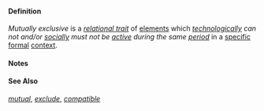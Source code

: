 #### Definition

*Mutually exclusive* is a *[relational trait](https://github.com/gcassel/Modular-Organization-Terminology/blob/master/compound-terms/relational-trait.md)* of [elements](https://github.com/gcassel/Modular-Organization-Terminology/blob/master/terms/element.md) which *[technologically](https://github.com/gcassel/Modular-Organizing-Terminology/blob/master/terms/technology.md) can not and/or [socially](https://github.com/gcassel/Modular-Organizing-Terminology/blob/master/terms/social.md) must not be [active](https://github.com/gcassel/Modular-Organization-Terminology/blob/master/terms/active.md) during the same [period](https://github.com/gcassel/Modular-Organization-Terminology/blob/master/terms/period.md)* in a [specific](https://github.com/gcassel/Modular-Organization-Terminology/blob/master/terms/specific.md) [formal](https://github.com/gcassel/Modular-Organization-Terminology/blob/master/terms/form.md) [context](https://github.com/gcassel/Modular-Organization-Terminology/blob/master/terms/context.md).
		
#### Notes

#### See Also 

*[mutual](https://github.com/gcassel/Modular-Organization-Terminology/blob/master/terms/mutual.md)*, *[exclude](https://github.com/gcassel/Modular-Organization-Terminology/blob/master/terms/exclude.md)*, *[compatible](https://github.com/gcassel/Modular-Organizing-Terminology/blob/master/terms/compatible.md)*
